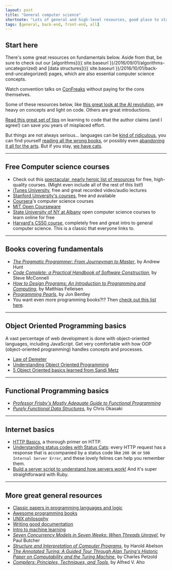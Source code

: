 ```yaml
---
layout: post
title: "General computer science"
shortnote: "Lots of general and high-level resources, good place to start."
tags: [general, back-end, front-end, all]
---
```


## Start here
There's some great resources on fundamentals below. Aside from that, be sure to check out our [algorithms]({{ site.baseurl }}/2016/09/01/algorithms-uncategorized) and [data structures]({{ site.baseurl }}/2016/10/01/back-end-uncategorized) pages, which are also essential computer science concepts.

Watch convention talks on [ConFreaks](http://confreaks.tv/) without paying for the cons themselves.

Some of these resources below, like [this great look at the AI revolution](https://medium.com/ai-revolution/ai-revolution-101-8dce1d9cb62d#.gupjgxmqb), are heavy on concepts and light on code. Others are great introductions.

[Read this great set of tips](https://medium.com/javascript-scene/learn-to-code-13-tips-that-could-save-you-years-of-effort-92ce799a3e1f#.wai2wx00x) on learning to code that the author claims (and I agree!) can save you years of misplaced effort.

But things are not always serious... languages can be [kind of ridiculous](https://www.destroyallsoftware.com/talks/wat), you can find yourself [reading all the wrong books](http://imgur.com/gallery/vqUQ5), or possibly even [abandoning it all for the arts](http://classicprogrammerpaintings.com/archive#_=_). But if you stay, [we have cats](https://http.cat/).

<hr>

## Free Computer science courses

* Check out this [spectacular, nearly heroic list of resources](https://github.com/prakhar1989/awesome-courses#cs-theory) for free, high-quality courses. (Might even include all of the rest of this list!)
* [iTunes University](https://itunes.apple.com/us/app/itunes-u/id490217893?mt=8), free and great recorded video/audio lectures
* [Stanford University's courses](http://itunes.stanford.edu/), free and available
* [Coursera](https://www.coursera.org/courses?languages=en&query=computer+science)'s computer science courses
* [MIT Open Courseware](https://ocw.mit.edu/courses/find-by-topic/#cat=engineering&subcat=computerscience)
* [State University of NY at Albany](http://libguides.library.albany.edu/csci) open computer science courses to learn online for free
* [Harvard's CS50 course](https://courses.edx.org/courses/course-v1:HarvardX+CS50+X/info), completely free and great intro to general computer science. This is a classic that everyone links to.

<hr>

## Books covering fundamentals

* *[The Pragmatic Programmer: From Journeyman to Master](https://www.amazon.com/The-Pragmatic-Programmer-Journeyman-Master/dp/020161622X/ref=as_li_ss_tl?ie=UTF8&linkCode=ll1&tag=eejs-20&linkId=e35f3d0046f185b46f379999350eaff3)*, by Andrew Hunt
* *[Code Complete: a Practical Handbook of Software Construction](https://www.amazon.com/Code-Complete-Practical-Handbook-Construction/dp/0735619670/ref=as_li_ss_tl?ie=UTF8&linkCode=ll1&tag=eejs-20&linkId=155486c68c7371934f98360e0222d7bc)*, by Steve McConnell
* *[How to Design Programs: An Introduction to Programming and Computing](https://www.amazon.com/How-Design-Programs-Introduction-Programming/dp/0262062186/ref=as_li_ss_tl?ie=UTF8&linkCode=ll1&tag=eejs-20&linkId=1ec1b0799f5fa51cf070762f440fda32)*, by Matthias Felleisen
* *[Programming Pearls](https://www.amazon.com/Programming-Pearls-2nd-Edition-Bentley/dp/0201657880/ref=as_li_ss_tl?ie=UTF8&linkCode=ll1&tag=eejs-20&linkId=cd778c0dd861e88f090b877ac06abae4)*, by Jon Bentley
* You want even more programming books?!? Then [check out this list here](http://sixrevisions.com/lists/free-books-code/).

<hr>

## Object Oriented Programming basics
A vast percentage of web development is done with object-oriented languages, including JavaScript. Get very comfortable with how OOP (object-oriented programming) handles concepts and processes.

* [Law of Demeter](http://devblog.avdi.org/2011/07/05/demeter-its-not-just-a-good-idea-its-the-law/)
* [Understanding Object Oriented Programming](http://inventwithpython.com/blog/2014/12/02/why-is-object-oriented-programming-useful-with-an-role-playing-game-example/  )
* [5 Object Oriented basics learned from Sandi Metz](https://18f.gsa.gov/2016/06/24/5-lessons-in-object-oriented-design-from-sandi-metz/?utm_source=rubyweekly&utm_medium=email)

<hr>

## Functional Programming basics

* *[Professor Frisby's Mostly Adequate Guide to Functional Programming](https://drboolean.gitbooks.io/mostly-adequate-guide/content/)*
* *[Purely Functional Data Structures](https://www.amazon.com/Purely-Functional-Structures-Chris-Okasaki/dp/0521663504/ref=as_li_ss_tl?ie=UTF8&linkCode=ll1&tag=eejs-20&linkId=4b47c3066747c540cf74b295102e0f3e)*, by Chris Okasaki

<hr>

## Internet basics

* [HTTP Basics](http://www3.ntu.edu.sg/home/ehchua/programming/webprogramming/http_basics.html), a thorough primer on HTTP.
* [Understanding status codes with Status Cats](https://http.cat/): every HTTP request has a response that is accompanied by a status code like `200 OK` or `500 Internal Server Error`, and these lovely felines can help you remember them.
* [Build a server script to understand how servers work!](http://www.blackbytes.info/2016/08/build-your-own-web-server/) And it's super straightforward with Ruby.

<hr>

## More great general resources

* [Classic papers in programming languages and logic](http://www.cs.cmu.edu/~crary/819-f09/)
* [Awesome programming books](http://www.catonmat.net/blog/top-100-books-part-one/?platform=hootsuite)
* [UNIX philosophy](http://www.catb.org/esr/writings/taoup/html/ch01s06.html)
* [Writing good documentation](http://www.writethedocs.org/guide/writing/beginners-guide-to-docs/)
* [Intro to machine learning](https://medium.com/@ageitgey/machine-learning-is-fun-80ea3ec3c471#.ug8z4xv3y)
* *[Seven Concurrency Models in Seven Weeks: When Threads Unravel](https://www.amazon.com/Seven-Concurrency-Models-Weeks-Programmers/dp/1937785653/ref=as_li_ss_tl?ie=UTF8&linkCode=ll1&tag=eejs-20&linkId=8564874935a619d8a8bdd22baeab506b)*, by Paul Butcher
* *[Structure and Interpretation of Computer Programs](https://www.amazon.com/Structure-Interpretation-Computer-Programs-Engineering/dp/0262510871/ref=as_li_ss_tl?ie=UTF8&linkCode=ll1&tag=eejs-20&linkId=c9229d8c79cf8044b3f467dcf7fc3354)*, by Harold Abelson
* *[The Annotated Turing: A Guided Tour Through Alan Turing's Historic Paper on Computability and the Turing Machine](https://www.amazon.com/The-Annotated-Turing-Historic-Computability/dp/0470229055/ref=as_li_ss_tl?ie=UTF8&dpID=51sx1xpVIOL&dpSrc=sims&preST=_AC_UL160_SR107%2C160_&refRID=0H3V56NSRHJC0C36GQD0&linkCode=ll1&tag=eejs-20&linkId=d369bb156ec4cb9f9016d47cebc24aa3)*, by Charles Petzold
* *[Compilers: Principles, Techniques, and Tools](https://www.amazon.com/Compilers-Principles-Techniques-Tools-Edition/dp/0321486811/ref=as_li_ss_tl?ie=UTF8&linkCode=ll1&tag=eejs-20&linkId=b05ead9350e6c40d2ad5de0220df93b3)*, by Alfred V. Aho
